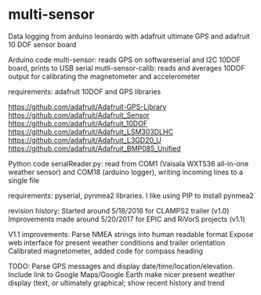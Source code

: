 # multi-sensor
Data logging from arduino leonardo with adafruit ultimate GPS and adafruit 10 DOF sensor board

Arduino code
multi-sensor:  reads GPS on softwareserial and I2C 10DOF board, prints to USB serial
mutli-sensor-calib:  reads and averages 10DOF output for calibrating the magnetometer and accelerometer

requirements:  adafruit 10DOF and GPS libraries

https://github.com/adafruit/Adafruit-GPS-Library
https://github.com/adafruit/Adafruit_Sensor
https://github.com/adafruit/Adafruit_10DOF
https://github.com/adafruit/Adafruit_LSM303DLHC
https://github.com/adafruit/Adafruit_L3GD20_U
https://github.com/adafruit/Adafruit_BMP085_Unified


Python code
serialReader.py: read from COM1 (Vaisala WXT536 all-in-one weather sensor) and COM18 (arduino logger), writing incoming lines to a single file

requirements: pyserial, pynmea2 libraries.  I like using PIP to install pynmea2

revision history:
Started around 5/18/2016 for CLAMPS2 trailer (v1.0)
Improvements made around 5/20/2017 for EPIC and RiVorS projects (v1.1)

V1.1 improvements:
Parse NMEA strings into human readable format
Expose web interface for present weather conditions and trailer orientation
Calibrated magnetometer, added code for compass heading

TODO:
Parse GPS messages and display date/time/location/elevation.
Include link to Google Maps/Google Earth
make nicer present weather display (text, or ultimately graphical; show recent history and trend

